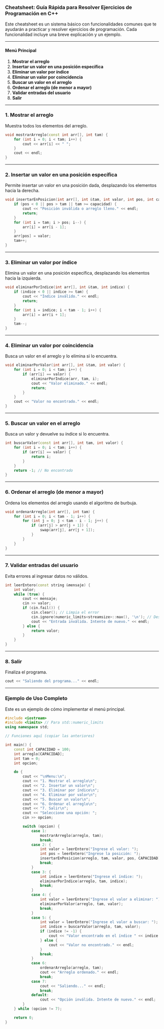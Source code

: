 ### Cheatsheet: Guía Rápida para Resolver Ejercicios de Programación en C++

Este cheatsheet es un sistema básico con funcionalidades comunes que te ayudarán a practicar y resolver ejercicios de
programación. Cada funcionalidad incluye una breve explicación y un ejemplo.

---

#### **Menú Principal**

1. **Mostrar el arreglo**
2. **Insertar un valor en una posición específica**
3. **Eliminar un valor por índice**
4. **Eliminar un valor por coincidencia**
5. **Buscar un valor en el arreglo**
6. **Ordenar el arreglo (de menor a mayor)**
7. **Validar entradas del usuario**
8. **Salir**

---

### **1. Mostrar el arreglo**

Muestra todos los elementos del arreglo.

```cpp
void mostrarArreglo(const int arr[], int tam) {
    for (int i = 0; i < tam; i++) {
        cout << arr[i] << " ";
    }
    cout << endl;
}
```

---

### **2. Insertar un valor en una posición específica**

Permite insertar un valor en una posición dada, desplazando los elementos hacia la derecha.

```cpp
void insertarEnPosicion(int arr[], int &tam, int valor, int pos, int capacidad) {
    if (pos < 0 || pos > tam || tam >= capacidad) {
        cout << "Posición inválida o arreglo lleno." << endl;
        return;
    }
    for (int i = tam; i > pos; i--) {
        arr[i] = arr[i - 1];
    }
    arr[pos] = valor;
    tam++;
}
```

---

### **3. Eliminar un valor por índice**

Elimina un valor en una posición específica, desplazando los elementos hacia la izquierda.

```cpp
void eliminarPorIndice(int arr[], int &tam, int indice) {
    if (indice < 0 || indice >= tam) {
        cout << "Índice inválido." << endl;
        return;
    }
    for (int i = indice; i < tam - 1; i++) {
        arr[i] = arr[i + 1];
    }
    tam--;
}
```

---

### **4. Eliminar un valor por coincidencia**

Busca un valor en el arreglo y lo elimina si lo encuentra.

```cpp
void eliminarPorValor(int arr[], int &tam, int valor) {
    for (int i = 0; i < tam; i++) {
        if (arr[i] == valor) {
            eliminarPorIndice(arr, tam, i);
            cout << "Valor eliminado." << endl;
            return;
        }
    }
    cout << "Valor no encontrado." << endl;
}
```

---

### **5. Buscar un valor en el arreglo**

Busca un valor y devuelve su índice si lo encuentra.

```cpp
int buscarValor(const int arr[], int tam, int valor) {
    for (int i = 0; i < tam; i++) {
        if (arr[i] == valor) {
            return i;
        }
    }
    return -1; // No encontrado
}
```

---

### **6. Ordenar el arreglo (de menor a mayor)**

Ordena los elementos del arreglo usando el algoritmo de burbuja.

```cpp
void ordenarArreglo(int arr[], int tam) {
    for (int i = 0; i < tam - 1; i++) {
        for (int j = 0; j < tam - i - 1; j++) {
            if (arr[j] > arr[j + 1]) {
                swap(arr[j], arr[j + 1]);
            }
        }
    }
}
```

---

### **7. Validar entradas del usuario**

Evita errores al ingresar datos no válidos.

```cpp
int leerEntero(const string &mensaje) {
    int valor;
    while (true) {
        cout << mensaje;
        cin >> valor;
        if (cin.fail()) {
            cin.clear(); // Limpia el error
            cin.ignore(numeric_limits<streamsize>::max(), '\n'); // Descarta entrada inválida
            cout << "Entrada inválida. Intente de nuevo." << endl;
        } else {
            return valor;
        }
    }
}
```

---

### **8. Salir**

Finaliza el programa.

```cpp
cout << "Saliendo del programa..." << endl;
```

---

### **Ejemplo de Uso Completo**

Este es un ejemplo de cómo implementar el menú principal.

```cpp
#include <iostream>
#include <limits> // Para std::numeric_limits
using namespace std;

// Funciones aquí (copiar las anteriores)

int main() {
    const int CAPACIDAD = 100;
    int arreglo[CAPACIDAD];
    int tam = 0;
    int opcion;

    do {
        cout << "\nMenu:\n";
        cout << "1. Mostrar el arreglo\n";
        cout << "2. Insertar un valor\n";
        cout << "3. Eliminar por índice\n";
        cout << "4. Eliminar por valor\n";
        cout << "5. Buscar un valor\n";
        cout << "6. Ordenar el arreglo\n";
        cout << "7. Salir\n";
        cout << "Seleccione una opción: ";
        cin >> opcion;

        switch (opcion) {
            case 1:
                mostrarArreglo(arreglo, tam);
                break;
            case 2: {
                int valor = leerEntero("Ingrese el valor: ");
                int pos = leerEntero("Ingrese la posición: ");
                insertarEnPosicion(arreglo, tam, valor, pos, CAPACIDAD);
                break;
            }
            case 3: {
                int indice = leerEntero("Ingrese el índice: ");
                eliminarPorIndice(arreglo, tam, indice);
                break;
            }
            case 4: {
                int valor = leerEntero("Ingrese el valor a eliminar: ");
                eliminarPorValor(arreglo, tam, valor);
                break;
            }
            case 5: {
                int valor = leerEntero("Ingrese el valor a buscar: ");
                int indice = buscarValor(arreglo, tam, valor);
                if (indice != -1) {
                    cout << "Valor encontrado en el índice " << indice << endl;
                } else {
                    cout << "Valor no encontrado." << endl;
                }
                break;
            }
            case 6:
                ordenarArreglo(arreglo, tam);
                cout << "Arreglo ordenado." << endl;
                break;
            case 7:
                cout << "Saliendo..." << endl;
                break;
            default:
                cout << "Opción inválida. Intente de nuevo." << endl;
        }
    } while (opcion != 7);

    return 0;
}
```
